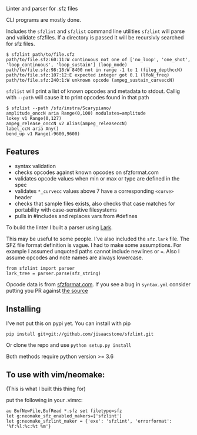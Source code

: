 Linter and parser for .sfz files

CLI programs are mostly done.

Includes the `sfzlint` and `sfzlist` command line utilities
`sfzlint` will parse and validate sfzfiles. If a directory is passed it will be recursivly searched for sfz files.

    $ sfzlint path/to/file.sfz
    path/to/file.sfz:60:11:W continuous not one of ['no_loop', 'one_shot', 'loop_continuous', 'loop_sustain'] (loop_mode)
    path/to/file.sfz:98:18:W 8400 not in range -1 to 1 (fileg_depthccN)
    path/to/file.sfz:107:12:E expected integer got 0.1 (lfoN_freq)
    path/to/file.sfz:240:1:W unknown opcode (ampeg_sustain_curveccN)

`sfzlist` will print a list of known opcodes and metadata to stdout. Callig with `--path` will cause it to print opcodes found in that path

    $ sfzlist --path /sfz/instra/Scarypiano/
    amplitude_onccN aria Range(0,100) modulates=amplitude
    lokey v1 Range(0,127)
    ampeg_release_onccN v2 Alias(ampeg_releaseccN)
    label_ccN aria Any()
    bend_up v1 Range(-9600,9600)

## Features

* syntax validation
* checks opcodes against known opcodes on sfzformat.com
* validates opcode values when min or max or type are defined in the spec
* validates `*_curvecc` values above 7 have a corresponding `<curve>` header
* checks that sample files exists, also checks that case matches for portability with case-sensitive filesystems
* pulls in #includes and replaces vars from #defines

To build the linter I built a parser using [Lark](https://github.com/lark-parser/lark).

This may be useful to some people. I've also included the `sfz.lark` file.
The SFZ file format definition is vague. I had to make some assumptions. For example I assumed unquoted paths
cannot include newlines or `=`. Also I assume opcodes and note names are always lowercase.

    from sfzlint import parser
    lark_tree = parser.parse(sfz_string)

Opcode data is from [sfzformat.com](https://sfzformat.com/). If you see a bug in `syntax.yml` consider putting you PR
against [the source](https://github.com/sfzformat/sfzformat.github.io/blob/source/_data/sfz/syntax.yml)

## Installing

I've not put this on pypi yet. You can install with pip

    pip install git+git://github.com/jisaacstone/sfzlint.git

Or clone the repo and use `python setup.py install`

Both methods require python version >= 3.6

## To use with vim/neomake:

(This is what I built this thing for)

put the following in your .vimrc:

    au BufNewFile,BufRead *.sfz set filetype=sfz
    let g:neomake_sfz_enabled_makers=['sfzlint']
    let g:neomake_sfzlint_maker = {'exe': 'sfzlint', 'errorformat': '%f:%l:%c:%t %m'}

